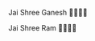                                                                         
 
Jai Shree Ganesh 👏🏻🌸🌼

Jai Shree Ram 👏🏻🌸🌼
   
